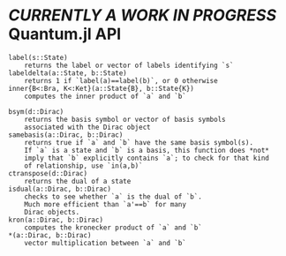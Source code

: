 *CURRENTLY A WORK IN PROGRESS*
Quantum.jl API
===

	label(s::State)
		returns the label or vector of labels identifying `s`
	labeldelta(a::State, b::State)
		returns 1 if `label(a)==label(b)`, or 0 otherwise
	inner{B<:Bra, K<:Ket}(a::State{B}, b::State{K})
		computes the inner product of `a` and `b`

	bsym(d::Dirac)
		returns the basis symbol or vector of basis symbols 
		associated with the Dirac object
	samebasis(a::Dirac, b::Dirac)
		returns true if `a` and `b` have the same basis symbol(s).
		If `a` is a state and `b` is a basis, this function does *not* 
		imply that `b` explicitly contains `a`; to check for that kind
		of relationship, use `in(a,b)`
	ctranspose(d::Dirac)
		returns the dual of a state
	isdual(a::Dirac, b::Dirac)
		checks to see whether `a` is the dual of `b`.
		Much more efficient than `a'==b` for many
		Dirac objects.
	kron(a::Dirac, b::Dirac)
		computes the kronecker product of `a` and `b`
	*(a::Dirac, b::Dirac)
		vector multiplication between `a` and `b`
